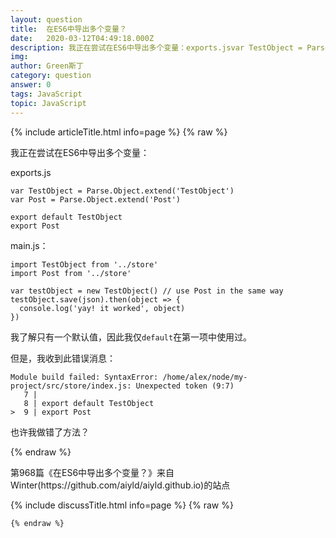 ```yaml
---
layout: question
title:  在ES6中导出多个变量？
date:   2020-03-12T04:49:18.000Z
description: 我正在尝试在ES6中导出多个变量：exports.jsvar TestObject = Parse.Object.extend('TestObje...
img: 
author: Green斯丁
category: question
answer: 0
tags: JavaScript
topic: JavaScript
---
```

<div class="article-root">
  <div class="article">
    {% include articleTitle.html info=page %}
    {% raw %}
    <div class="article-content"><p><font style="vertical-align: inherit;"><font style="vertical-align: inherit;">我正在尝试在ES6中导出多个变量：</font></font></p>

<p><font style="vertical-align: inherit;"><font style="vertical-align: inherit;">exports.js</font></font></p>

<pre><code>var TestObject = Parse.Object.extend('TestObject')<font></font>
var Post = Parse.Object.extend('Post')<font></font>
<font></font>
export default TestObject<font></font>
export Post<font></font>
</code></pre>

<p><font style="vertical-align: inherit;"><font style="vertical-align: inherit;">main.js：</font></font></p>

<pre><code>import TestObject from '../store'<font></font>
import Post from '../store'<font></font>
<font></font>
var testObject = new TestObject() // use Post in the same way<font></font>
testObject.save(json).then(object =&gt; {<font></font>
  console.log('yay! it worked', object)<font></font>
})<font></font>
</code></pre>

<p><font style="vertical-align: inherit;"><font style="vertical-align: inherit;">我了解只有一个默认值，因此我仅</font></font><code>default</code><font style="vertical-align: inherit;"><font style="vertical-align: inherit;">在第一项中</font><font style="vertical-align: inherit;">使用</font><font style="vertical-align: inherit;">过。</font></font></p>

<p><font style="vertical-align: inherit;"><font style="vertical-align: inherit;">但是，我收到此错误消息：</font></font></p>

<pre><code>Module build failed: SyntaxError: /home/alex/node/my-project/src/store/index.js: Unexpected token (9:7)<font></font>
   7 | <font></font>
   8 | export default TestObject<font></font>
&gt;  9 | export Post<font></font>
</code></pre>

<p><font style="vertical-align: inherit;"><font style="vertical-align: inherit;">也许我做错了方法？</font></font></p></div>
    {% endraw %}
  </div>
  <p class="winter_mark">第968篇《在ES6中导出多个变量？》来自Winter(https://github.com/aiyld/aiyld.github.io)的站点</p>
  <div class="discuss-wrapper">
    {% include discussTitle.html info=page %}
    {% raw %}
    
    {% endraw %}
  </div>
<div>
